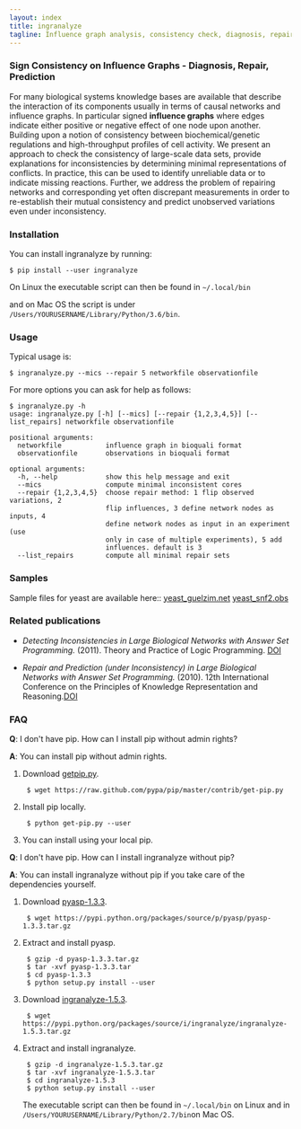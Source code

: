 ```yaml
---
layout: index
title: ingranalyze
tagline: Influence graph analysis, consistency check, diagnosis, repair and prediction
---
```


### Sign Consistency on Influence Graphs - Diagnosis, Repair, Prediction 

For many biological systems knowledge bases are available that describe the interaction of its components usually in terms of causal networks and influence graphs.
In particular signed **influence graphs** where edges indicate either positive or negative effect of one node upon another.
Building upon a notion of consistency between biochemical/genetic regulations and high-throughput profiles of cell activity. We present an approach to check the consistency of large-scale data sets, provide explanations for inconsistencies by determining minimal representations of conflicts. In practice, this can be used to identify unreliable data or to indicate missing reactions. Further, we address the problem of repairing networks and corresponding yet often discrepant measurements in order to re-establish their mutual consistency and predict unobserved variations even under inconsistency. 

### Installation 

You can install ingranalyze by running:

	$ pip install --user ingranalyze

On Linux the executable script can then be found in ``~/.local/bin``

and on Mac OS the script is under ``/Users/YOURUSERNAME/Library/Python/3.6/bin``.

### Usage

Typical usage is:
	
	$ ingranalyze.py --mics --repair 5 networkfile observationfile


For more options you can ask for help as follows:
	
	$ ingranalyze.py -h 
	usage: ingranalyze.py [-h] [--mics] [--repair {1,2,3,4,5}] [--list_repairs] networkfile observationfile                                                          
                                                                                                           
	positional arguments:                                                                                      
	  networkfile           influence graph in bioquali format                                                 
	  observationfile       observations in bioquali format                                                    
                                                                                                           
	optional arguments:                                                                                        
	  -h, --help            show this help message and exit                                                    
	  --mics                compute minimal inconsistent cores
	  --repair {1,2,3,4,5}  choose repair method: 1 flip observed variations, 2
	                        flip influences, 3 define network nodes as inputs, 4
	                        define network nodes as input in an experiment (use
	                        only in case of multiple experiments), 5 add
	                        influences. default is 3
	  --list_repairs        compute all minimal repair sets



### Samples

Sample files for yeast are available here::
      [yeast_guelzim.net]( http://bioasp.github.io/downloads/samples/yeastdata/yeast_guelzim.net) [yeast_snf2.obs](http://bioasp.github.io/downloads/samples/yeastdata/yeast_snf2.obs)


### Related publications

* *Detecting Inconsistencies in Large Biological Networks with Answer Set Programming.* (2011). Theory and Practice of Logic Programming. [DOI](http://dx.doi.org/10.1007/978-3-540-89982-2_19)

* *Repair and Prediction (under Inconsistency) in Large Biological Networks with Answer Set Programming.* (2010). 12th International Conference on the Principles of Knowledge Representation and Reasoning.[DOI](http://aaai.org/ocs/index.php/KR/KR2010/paper/view/1334/1660)


### FAQ
**Q**: I don't have pip. How can I install pip without admin rights?

**A**: You can install pip without admin rights.

1. Download [getpip.py](https://raw.github.com/pypa/pip/master/contrib/get-pip.py).

		$ wget https://raw.github.com/pypa/pip/master/contrib/get-pip.py

2. Install pip locally. 

		$ python get-pip.py --user

3. You can install using your local pip.

**Q**: I don't have pip. How can I install ingranalyze without pip?

**A**:  You can install ingranalyze without pip if you take care of the dependencies yourself.

1. Download [pyasp-1.3.3](https://pypi.python.org/pypi/pyasp/1.3.3). 
 
		$ wget https://pypi.python.org/packages/source/p/pyasp/pyasp-1.3.3.tar.gz

2. Extract and install pyasp. 

		$ gzip -d pyasp-1.3.3.tar.gz
		$ tar -xvf pyasp-1.3.3.tar
		$ cd pyasp-1.3.3
		$ python setup.py install --user

3. Download [ingranalyze-1.5.3](https://pypi.python.org/pypi/ingranalyze/1.5.3). 

		$ wget https://pypi.python.org/packages/source/i/ingranalyze/ingranalyze-1.5.3.tar.gz
 
4. Extract and install ingranalyze.

		$ gzip -d ingranalyze-1.5.3.tar.gz
		$ tar -xvf ingranalyze-1.5.3.tar
		$ cd ingranalyze-1.5.3
		$ python setup.py install --user
	

   The executable script can then be found in ``~/.local/bin`` on Linux and in ``/Users/YOURUSERNAME/Library/Python/2.7/bin``on Mac OS.
